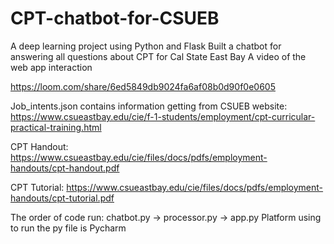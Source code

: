 # CPT-chatbot-for-CSUEB
A deep learning project using Python and Flask
Built a chatbot for answering all questions about CPT for Cal State East Bay
A video of the web app interaction

https://loom.com/share/6ed5849db9024fa6af08b0d90f0e0605

Job_intents.json contains information getting from CSUEB website: 
https://www.csueastbay.edu/cie/f-1-students/employment/cpt-curricular-practical-training.html

CPT Handout:
https://www.csueastbay.edu/cie/files/docs/pdfs/employment-handouts/cpt-handout.pdf

CPT Tutorial: https://www.csueastbay.edu/cie/files/docs/pdfs/employment-handouts/cpt-tutorial.pdf

The order of code run:
chatbot.py ->  processor.py ->  app.py
Platform using to run the py file is Pycharm
